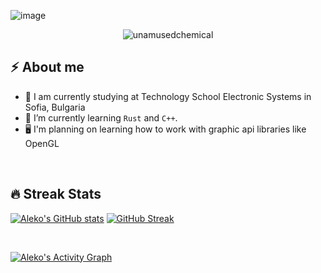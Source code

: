 ![image](https://user-images.githubusercontent.com/61247544/173246164-5f0be8fc-14be-4f60-b83e-3b8e08baadb7.png)

<p align="center"> 
	<img src="https://komarev.com/ghpvc/?username=unamusedchemical&label=Profile%20views&color=0e75b6&style=plastic" alt="unamusedchemical" /> 
</p>

## :zap:  About me
- :school: I am currently studying at Technology School Electronic Systems in Sofia, Bulgaria
- :crab: I’m currently learning `Rust` and `C++`.
- :desktop_computer: I'm planning on learning how to work with graphic api libraries like OpenGL

<br>

## 🔥 Streak Stats
[![Aleko's GitHub stats](https://github-readme-stats.vercel.app/api?username=unamusedchemical&theme=algolia)](https://github.com/anuraghazra/github-readme-stats)
[![GitHub Streak](https://github-readme-streak-stats.herokuapp.com/?user=unamusedchemical&theme=algolia)](https://git.io/streak-stats)

<br>

<a href="https://github.com/unamusedchemical"><img alt="Aleko's Activity Graph" src="https://activity-graph.herokuapp.com/graph?username=unamusedchemical&custom_title=Aleko's%20Contribution%20Graph&theme=react-dark" /></a>

<br/>

<!--
**unamusedchemical/unamusedchemical** is a ✨ _special_ ✨ repository because its `README.md` (this file) appears on your GitHub profile.

Here are some ideas to get you started:

- 🔭 I’m currently working on ...
- 🌱 I’m currently learning ...
- 👯 I’m looking to collaborate on ...
- 🤔 I’m looking for help with ...
- 💬 Ask me about ...
- 📫 How to reach me: ...
- 😄 Pronouns: ...
- ⚡ Fun fact: ...
-->
